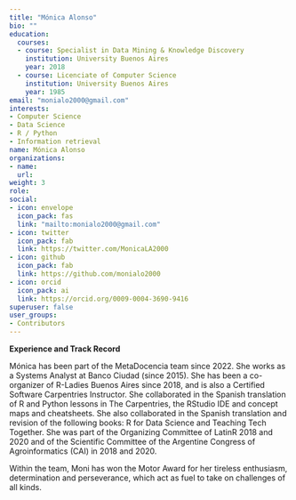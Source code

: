 ```yaml
---
title: "Mónica Alonso"
bio: ""
education:
  courses:
  - course: Specialist in Data Mining & Knowledge Discovery
    institution: University Buenos Aires 
    year: 2018
  - course: Licenciate of Computer Science
    institution: University Buenos Aires 
    year: 1985
email: "monialo2000@gmail.com"
interests:
- Computer Science
- Data Science
- R / Python
- Information retrieval
name: Mónica Alonso
organizations:
- name: 
  url: 
weight: 3
role:
social:
- icon: envelope
  icon_pack: fas
  link: "mailto:monialo2000@gmail.com"
- icon: twitter
  icon_pack: fab
  link: https://twitter.com/MonicaLA2000
- icon: github
  icon_pack: fab
  link: https://github.com/monialo2000
- icon: orcid
  icon_pack: ai
  link: https://orcid.org/0009-0004-3690-9416
superuser: false
user_groups:
- Contributors
---
```

**Experience and Track Record**

Mónica has been part of the MetaDocencia team since 2022. She works as a Systems Analyst at Banco Ciudad (since 2015).
She has been a co-organizer of R-Ladies Buenos Aires since 2018, and is also a Certified Software Carpentries Instructor. 
She collaborated in the Spanish translation of R and Python lessons in The Carpentries, the RStudio IDE and concept maps and cheatsheets. 
She also collaborated in the Spanish translation and revision of the following books: R for Data Science and Teaching Tech Together. She was part of the Organizing Committee of LatinR 2018 and 2020 and of the Scientific Committee of the Argentine Congress of Agroinformatics (CAI) in 2018 and 2020.

Within the team, Moni has won the Motor Award for her tireless enthusiasm, determination and perseverance, which act as fuel to take on challenges of all kinds.

